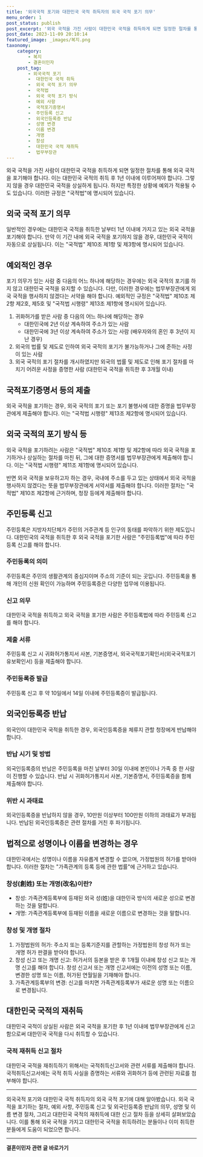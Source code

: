 ```yaml
---
title: '외국국적 포기와 대한민국 국적 취득자의 외국 국적 포기 의무'
menu_order: 1
post_status: publish
post_excerpt: '외국 국적을 가진 사람이 대한민국 국적을 취득하게 되면 일정한 절차를 통해 외국 국적을 포기해야 합니다. 이는 대한민국 국적의 취득 후 1년 이내에 이루어져야 합니다. 그렇지 않을 경우 대한민국 국적을 상실하게 됩니다. 하지만 특정한 상황에 예외가 적용될 수도 있습니다. 이러한 규정은  국적법 에 명시되어 있습니다.'
post_date: 2023-11-09 20:10:14
featured_image: _images/복지.png
taxonomy:
    category:
        - 복지
        - 결혼이민자
    post_tag:
        - 외국국적 포기
        -  대한민국 국적 취득
        -  외국 국적 포기 의무
        -  국적법
        -  외국 국적 포기 방식
        -  예외 사항
        -  국적포기증명서
        -  주민등록 신고
        -  외국인등록증 반납
        -  성명 변경
        -  이름 변경
        -  개명
        -  창성
        -  대한민국 국적 재취득
        -  법무부장관
---
```



외국 국적을 가진 사람이 대한민국 국적을 취득하게 되면 일정한 절차를 통해 외국 국적을 포기해야 합니다. 이는 대한민국 국적의 취득 후 1년 이내에 이루어져야 합니다. 그렇지 않을 경우 대한민국 국적을 상실하게 됩니다. 하지만 특정한 상황에 예외가 적용될 수도 있습니다. 이러한 규정은 "국적법"에 명시되어 있습니다.

## 외국 국적 포기 의무

일반적인 경우에는 대한민국 국적을 취득한 날부터 1년 이내에 가지고 있는 외국 국적을 포기해야 합니다. 만약 이 기간 내에 외국 국적을 포기하지 않을 경우, 대한민국 국적이 자동으로 상실됩니다. 이는 "국적법" 제10조 제1항 및 제3항에 명시되어 있습니다.

## 예외적인 경우

포기 의무가 있는 사람 중 다음의 어느 하나에 해당하는 경우에는 외국 국적의 포기를 하지 않고 대한민국 국적을 유지할 수 있습니다. 다만, 이러한 경우에는 법무부장관에게 외국 국적을 행사하지 않겠다는 서약을 해야 합니다. 예외적인 규정은 "국적법" 제10조 제2항 제2호, 제5호 및 "국적법 시행령" 제13조 제1항에 명시되어 있습니다.

1. 귀화허가를 받은 사람 중 다음의 어느 하나에 해당하는 경우
   - 대한민국에 2년 이상 계속하여 주소가 있는 사람
   - 대한민국에 3년 이상 계속하여 주소가 있는 사람 (배우자와의 혼인 후 3년이 지난 경우)
2. 외국의 법률 및 제도로 인하여 외국 국적의 포기가 불가능하거나 그에 준하는 사정이 있는 사람
3. 외국 국적의 포기 절차를 개시하였지만 외국의 법률 및 제도로 인해 포기 절차를 마치기 어려운 사정을 증명한 사람 (대한민국 국적을 취득한 후 3개월 이내)

## 국적포기증명서 등의 제출

외국 국적을 포기하는 경우, 외국 국적의 포기 또는 포기 불행사에 대한 증명을 법무부장관에게 제출해야 합니다. 이는 "국적법 시행령" 제13조 제2항에 명시되어 있습니다.

## 외국 국적의 포기 방식 등

외국 국적을 포기하려는 사람은 "국적법" 제10조 제1항 및 제2항에 따라 외국 국적을 포기하거나 상실하는 절차를 마친 뒤, 그에 대한 증명서를 법무부장관에게 제출해야 합니다. 이는 "국적법 시행령" 제11조 제1항에 명시되어 있습니다.

반면 외국 국적을 보유하고자 하는 경우, 국내에 주소를 두고 있는 상태에서 외국 국적을 행사하지 않겠다는 뜻을 법무부장관에게 서약서를 제출해야 합니다. 이러한 절차는 "국적법" 제10조 제2항에 근거하며, 청장 등에게 제출해야 합니다.

## 주민등록 신고

주민등록은 지방자치단체가 주민의 거주관계 등 인구의 동태를 파악하기 위한 제도입니다. 대한민국의 국적을 취득한 후 외국 국적을 포기한 사람은 "주민등록법"에 따라 주민등록 신고를 해야 합니다.

### 주민등록의 의미

주민등록은 주민의 생활관계의 중심지이며 주소의 기준이 되는 곳입니다. 주민등록을 통해 개인의 신원 확인이 가능하며 주민등록증은 다양한 업무에 이용됩니다.

### 신고 의무

대한민국 국적을 취득하고 외국 국적을 포기한 사람은 주민등록법에 따라 주민등록 신고를 해야 합니다.

### 제출 서류

주민등록 신고 시 귀화허가통지서 사본, 기본증명서, 외국국적포기확인서(외국국적포기유보확인서) 등을 제출해야 합니다.

### 주민등록증 발급

주민등록 신고 후 약 10일에서 14일 이내에 주민등록증이 발급됩니다.

## 외국인등록증 반납

외국인이 대한민국 국적을 취득한 경우, 외국인등록증을 체류지 관할 청장에게 반납해야 합니다.

### 반납 시기 및 방법

외국인등록증의 반납은 주민등록을 마친 날부터 30일 이내에 본인이나 가족 중 한 사람이 진행할 수 있습니다. 반납 시 귀화허가통지서 사본, 기본증명서, 주민등록증을 함께 제출해야 합니다.

### 위반 시 과태료

외국인등록증을 반납하지 않을 경우, 10만원 이상부터 100만원 이하의 과태료가 부과됩니다. 반납된 외국인등록증은 관련 절차를 거친 후 파기됩니다.

## 법적으로 성명이나 이름을 변경하는 경우

대한민국에서는 성명이나 이름을 자유롭게 변경할 수 없으며, 가정법원의 허가를 받아야 합니다. 이러한 절차는 "가족관계의 등록 등에 관한 법률"에 근거하고 있습니다.

### 창성(創姓) 또는 개명(改名)이란?

- 창성: 가족관계등록부에 등재된 외국 성(姓)을 대한민국 방식의 새로운 성으로 변경하는 것을 말합니다.
- 개명: 가족관계등록부에 등재된 이름을 새로운 이름으로 변경하는 것을 말합니다.

### 창성 및 개명 절차

1. 가정법원의 허가: 주소지 또는 등록기준지를 관할하는 가정법원의 창성 허가 또는 개명 허가 판결을 받아야 합니다.
2. 창성 신고 또는 개명 신고: 허가서의 등본을 받은 후 1개월 이내에 창성 신고 또는 개명 신고를 해야 합니다. 창성 신고서 또는 개명 신고서에는 이전의 성명 또는 이름, 변경한 성명 또는 이름, 허가된 연월일을 기재해야 합니다.
3. 가족관계등록부의 변경: 신고를 마치면 가족관계등록부가 새로운 성명 또는 이름으로 변경됩니다.

## 대한민국 국적의 재취득

대한민국 국적이 상실된 사람은 외국 국적을 포기한 후 1년 이내에 법무부장관에게 신고함으로써 대한민국 국적을 다시 취득할 수 있습니다.

### 국적 재취득 신고 절차

대한민국 국적을 재취득하기 위해서는 국적취득신고서와 관련 서류를 제출해야 합니다. 국적취득신고서에는 국적 취득 사실을 증명하는 서류와 귀화허가 등에 관련된 자료를 첨부해야 합니다.

---

외국국적 포기와 대한민국 국적 취득자의 외국 국적 포기에 대해 알아봤습니다. 외국 국적을 포기하는 절차, 예외 사항, 주민등록 신고 및 외국인등록증 반납의 의무, 성명 및 이름 변경 절차, 그리고 대한민국 국적의 재취득에 대한 신고 절차 등을 상세히 살펴보았습니다. 이를 통해 외국 국적을 가지고 대한민국 국적을 취득하려는 분들이나 이미 취득한 분들에게 도움이 되었으면 합니다.
<!-- wp:separator -->
<hr class="wp-block-separator has-alpha-channel-opacity"/>
<!-- /wp:separator -->

<!-- wp:group {"backgroundColor":"base","layout":{"type":"constrained"}} -->
<div class="wp-block-group has-base-background-color has-background"><!-- wp:paragraph {"align":"center","fontSize":"medium"} -->
<p class="has-text-align-center has-large-font-size"><strong>결혼이민자 관련 글 바로가기</strong></p>
<!-- /wp:paragraph -->


<!-- wp:latest-posts
{"categories":[{"id":14581,"count":19,"description":"","link":"https://uknowlaw.com/category/%ea%b2%b0%ed%98%bc%ec%9d%b4%eb%af%bc%ec%9e%90/","name":"결혼이민자","slug":"결혼이민자","taxonomy":"category","parent":0,"meta":[],"_links":{"self":[{"href":"https://uknowlaw.com/wp-json/wp/v2/categories/14581"}],"collection":[{"href":"https://uknowlaw.com/wp-json/wp/v2/categories"}],"about":[{"href":"https://uknowlaw.com/wp-json/wp/v2/taxonomies/category"}],"wp:post_type":[{"href":"https://uknowlaw.com/wp-json/wp/v2/posts?categories=14581"}],"curies":[{"name":"wp","href":"https://api.w.org/{rel}","templated":true}]}}],"postsToShow":100,"excerptLength":28,"postLayout":"grid","columns":2,"featuredImageAlign":"left","featuredImageSizeSlug":"large","fontSize":"small"} /--></div>
<!-- /wp:group -->